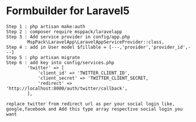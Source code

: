 # Formbuilder for Laravel5

    Step 1 : php artisan make:auth
    Step 2 : composer require msppack/laravelapp
    Step 3 : Add service provider in config/app.php 
            MspPack\LaravelApp\LaravelAppServiceProvider::class,
    Step 4 : add in User model $fillable = [---,'provider','provider_id',---]
    Step 5 : php artisan migrate
    Step 6 : add key into config/services.php 
    		'twitter' => [
		        'client_id' => 'TWITTER_CLIENT_ID',
		        'client_secret' => 'TWITTER_CLIENT_SECRET,
		        'redirect' => 'http://localhost:8000/auth/twitter/callback',
		    ],
	
	replace twitter from redirect url as per your social login like, google,facebook and Add this type array respective social login you want 
    
